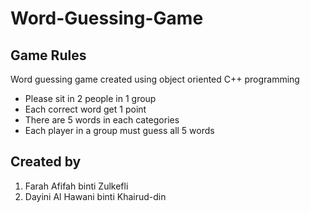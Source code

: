 # Word-Guessing-Game

## Game Rules
Word guessing game created using object oriented C++ programming
+ Please sit in 2 people in 1 group
+ Each correct word get 1 point
+ There are 5 words in each categories
+ Each player in a group must guess all 5 words

## Created by
1. Farah Afifah binti Zulkefli
2. Dayini Al Hawani binti Khairud-din
